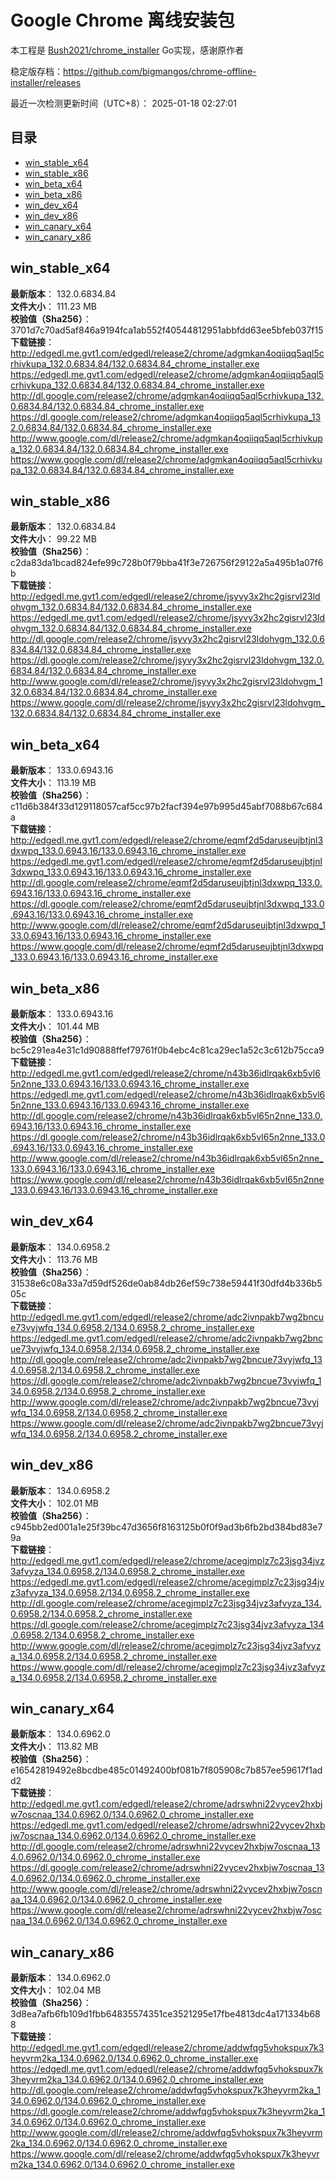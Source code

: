 # Google Chrome 离线安装包
本工程是 [Bush2021/chrome_installer](https://github.com/Bush2021/chrome_installer) Go实现，感谢原作者

稳定版存档：<https://github.com/bigmangos/chrome-offline-installer/releases>

最近一次检测更新时间（UTC+8）：
2025-01-18 02:27:01

## 目录
* [win_stable_x64](https://github.com/bigmangos/chrome-offline-installer?tab=readme-ov-file#win_stable_x64)
* [win_stable_x86](https://github.com/bigmangos/chrome-offline-installer?tab=readme-ov-file#win_stable_x86)
* [win_beta_x64](https://github.com/bigmangos/chrome-offline-installer?tab=readme-ov-file#win_beta_x64)
* [win_beta_x86](https://github.com/bigmangos/chrome-offline-installer?tab=readme-ov-file#win_beta_x86)
* [win_dev_x64](https://github.com/bigmangos/chrome-offline-installer?tab=readme-ov-file#win_dev_x64)
* [win_dev_x86](https://github.com/bigmangos/chrome-offline-installer?tab=readme-ov-file#win_dev_x86)
* [win_canary_x64](https://github.com/bigmangos/chrome-offline-installer?tab=readme-ov-file#win_canary_x64)
* [win_canary_x86](https://github.com/bigmangos/chrome-offline-installer?tab=readme-ov-file#win_canary_x86)

## win_stable_x64
**最新版本**： 132.0.6834.84  
**文件大小**： 111.23 MB  
**校验值（Sha256）**： 3701d7c70ad5af846a9194fca1ab552f40544812951abbfdd63ee5bfeb037f15  
**下载链接**：
http://edgedl.me.gvt1.com/edgedl/release2/chrome/adgmkan4oqiiqq5aql5crhivkupa_132.0.6834.84/132.0.6834.84_chrome_installer.exe
https://edgedl.me.gvt1.com/edgedl/release2/chrome/adgmkan4oqiiqq5aql5crhivkupa_132.0.6834.84/132.0.6834.84_chrome_installer.exe
http://dl.google.com/release2/chrome/adgmkan4oqiiqq5aql5crhivkupa_132.0.6834.84/132.0.6834.84_chrome_installer.exe
https://dl.google.com/release2/chrome/adgmkan4oqiiqq5aql5crhivkupa_132.0.6834.84/132.0.6834.84_chrome_installer.exe
http://www.google.com/dl/release2/chrome/adgmkan4oqiiqq5aql5crhivkupa_132.0.6834.84/132.0.6834.84_chrome_installer.exe
https://www.google.com/dl/release2/chrome/adgmkan4oqiiqq5aql5crhivkupa_132.0.6834.84/132.0.6834.84_chrome_installer.exe
## win_stable_x86
**最新版本**： 132.0.6834.84  
**文件大小**： 99.22 MB  
**校验值（Sha256）**： c2da83da1bcad824efe99c728b0f79bba41f3e726756f29122a5a495b1a07f6b  
**下载链接**：
http://edgedl.me.gvt1.com/edgedl/release2/chrome/jsyvy3x2hc2gisrvl23ldohvgm_132.0.6834.84/132.0.6834.84_chrome_installer.exe
https://edgedl.me.gvt1.com/edgedl/release2/chrome/jsyvy3x2hc2gisrvl23ldohvgm_132.0.6834.84/132.0.6834.84_chrome_installer.exe
http://dl.google.com/release2/chrome/jsyvy3x2hc2gisrvl23ldohvgm_132.0.6834.84/132.0.6834.84_chrome_installer.exe
https://dl.google.com/release2/chrome/jsyvy3x2hc2gisrvl23ldohvgm_132.0.6834.84/132.0.6834.84_chrome_installer.exe
http://www.google.com/dl/release2/chrome/jsyvy3x2hc2gisrvl23ldohvgm_132.0.6834.84/132.0.6834.84_chrome_installer.exe
https://www.google.com/dl/release2/chrome/jsyvy3x2hc2gisrvl23ldohvgm_132.0.6834.84/132.0.6834.84_chrome_installer.exe
## win_beta_x64
**最新版本**： 133.0.6943.16  
**文件大小**： 113.19 MB  
**校验值（Sha256）**： c11d6b384f33d129118057caf5cc97b2facf394e97b995d45abf7088b67c684a  
**下载链接**：
http://edgedl.me.gvt1.com/edgedl/release2/chrome/eqmf2d5daruseujbtjnl3dxwpq_133.0.6943.16/133.0.6943.16_chrome_installer.exe
https://edgedl.me.gvt1.com/edgedl/release2/chrome/eqmf2d5daruseujbtjnl3dxwpq_133.0.6943.16/133.0.6943.16_chrome_installer.exe
http://dl.google.com/release2/chrome/eqmf2d5daruseujbtjnl3dxwpq_133.0.6943.16/133.0.6943.16_chrome_installer.exe
https://dl.google.com/release2/chrome/eqmf2d5daruseujbtjnl3dxwpq_133.0.6943.16/133.0.6943.16_chrome_installer.exe
http://www.google.com/dl/release2/chrome/eqmf2d5daruseujbtjnl3dxwpq_133.0.6943.16/133.0.6943.16_chrome_installer.exe
https://www.google.com/dl/release2/chrome/eqmf2d5daruseujbtjnl3dxwpq_133.0.6943.16/133.0.6943.16_chrome_installer.exe
## win_beta_x86
**最新版本**： 133.0.6943.16  
**文件大小**： 101.44 MB  
**校验值（Sha256）**： bc5c291ea4e31c1d90888ffef79761f0b4ebc4c81ca29ec1a52c3c612b75cca9  
**下载链接**：
http://edgedl.me.gvt1.com/edgedl/release2/chrome/n43b36idlrqak6xb5vl65n2nne_133.0.6943.16/133.0.6943.16_chrome_installer.exe
https://edgedl.me.gvt1.com/edgedl/release2/chrome/n43b36idlrqak6xb5vl65n2nne_133.0.6943.16/133.0.6943.16_chrome_installer.exe
http://dl.google.com/release2/chrome/n43b36idlrqak6xb5vl65n2nne_133.0.6943.16/133.0.6943.16_chrome_installer.exe
https://dl.google.com/release2/chrome/n43b36idlrqak6xb5vl65n2nne_133.0.6943.16/133.0.6943.16_chrome_installer.exe
http://www.google.com/dl/release2/chrome/n43b36idlrqak6xb5vl65n2nne_133.0.6943.16/133.0.6943.16_chrome_installer.exe
https://www.google.com/dl/release2/chrome/n43b36idlrqak6xb5vl65n2nne_133.0.6943.16/133.0.6943.16_chrome_installer.exe
## win_dev_x64
**最新版本**： 134.0.6958.2  
**文件大小**： 113.76 MB  
**校验值（Sha256）**： 31538e6c08a33a7d59df526de0ab84db26ef59c738e59441f30dfd4b336b505c  
**下载链接**：
http://edgedl.me.gvt1.com/edgedl/release2/chrome/adc2ivnpakb7wg2bncue73vyjwfq_134.0.6958.2/134.0.6958.2_chrome_installer.exe
https://edgedl.me.gvt1.com/edgedl/release2/chrome/adc2ivnpakb7wg2bncue73vyjwfq_134.0.6958.2/134.0.6958.2_chrome_installer.exe
http://dl.google.com/release2/chrome/adc2ivnpakb7wg2bncue73vyjwfq_134.0.6958.2/134.0.6958.2_chrome_installer.exe
https://dl.google.com/release2/chrome/adc2ivnpakb7wg2bncue73vyjwfq_134.0.6958.2/134.0.6958.2_chrome_installer.exe
http://www.google.com/dl/release2/chrome/adc2ivnpakb7wg2bncue73vyjwfq_134.0.6958.2/134.0.6958.2_chrome_installer.exe
https://www.google.com/dl/release2/chrome/adc2ivnpakb7wg2bncue73vyjwfq_134.0.6958.2/134.0.6958.2_chrome_installer.exe
## win_dev_x86
**最新版本**： 134.0.6958.2  
**文件大小**： 102.01 MB  
**校验值（Sha256）**： c945bb2ed001a1e25f39bc47d3656f8163125b0f0f9ad3b6fb2bd384bd83e79a  
**下载链接**：
http://edgedl.me.gvt1.com/edgedl/release2/chrome/acegjmplz7c23jsg34jvz3afvyza_134.0.6958.2/134.0.6958.2_chrome_installer.exe
https://edgedl.me.gvt1.com/edgedl/release2/chrome/acegjmplz7c23jsg34jvz3afvyza_134.0.6958.2/134.0.6958.2_chrome_installer.exe
http://dl.google.com/release2/chrome/acegjmplz7c23jsg34jvz3afvyza_134.0.6958.2/134.0.6958.2_chrome_installer.exe
https://dl.google.com/release2/chrome/acegjmplz7c23jsg34jvz3afvyza_134.0.6958.2/134.0.6958.2_chrome_installer.exe
http://www.google.com/dl/release2/chrome/acegjmplz7c23jsg34jvz3afvyza_134.0.6958.2/134.0.6958.2_chrome_installer.exe
https://www.google.com/dl/release2/chrome/acegjmplz7c23jsg34jvz3afvyza_134.0.6958.2/134.0.6958.2_chrome_installer.exe
## win_canary_x64
**最新版本**： 134.0.6962.0  
**文件大小**： 113.82 MB  
**校验值（Sha256）**： e16542819492e8bcdbe485c01492400bf081b7f805908c7b857ee59617f1add2  
**下载链接**：
http://edgedl.me.gvt1.com/edgedl/release2/chrome/adrswhni22vycev2hxbjw7oscnaa_134.0.6962.0/134.0.6962.0_chrome_installer.exe
https://edgedl.me.gvt1.com/edgedl/release2/chrome/adrswhni22vycev2hxbjw7oscnaa_134.0.6962.0/134.0.6962.0_chrome_installer.exe
http://dl.google.com/release2/chrome/adrswhni22vycev2hxbjw7oscnaa_134.0.6962.0/134.0.6962.0_chrome_installer.exe
https://dl.google.com/release2/chrome/adrswhni22vycev2hxbjw7oscnaa_134.0.6962.0/134.0.6962.0_chrome_installer.exe
http://www.google.com/dl/release2/chrome/adrswhni22vycev2hxbjw7oscnaa_134.0.6962.0/134.0.6962.0_chrome_installer.exe
https://www.google.com/dl/release2/chrome/adrswhni22vycev2hxbjw7oscnaa_134.0.6962.0/134.0.6962.0_chrome_installer.exe
## win_canary_x86
**最新版本**： 134.0.6962.0  
**文件大小**： 102.04 MB  
**校验值（Sha256）**： 3d8ea7afb6fb109d1fbb64835574351ce3521295e17fbe4813dc4a171334b688  
**下载链接**：
http://edgedl.me.gvt1.com/edgedl/release2/chrome/addwfqg5vhokspux7k3heyvrm2ka_134.0.6962.0/134.0.6962.0_chrome_installer.exe
https://edgedl.me.gvt1.com/edgedl/release2/chrome/addwfqg5vhokspux7k3heyvrm2ka_134.0.6962.0/134.0.6962.0_chrome_installer.exe
http://dl.google.com/release2/chrome/addwfqg5vhokspux7k3heyvrm2ka_134.0.6962.0/134.0.6962.0_chrome_installer.exe
https://dl.google.com/release2/chrome/addwfqg5vhokspux7k3heyvrm2ka_134.0.6962.0/134.0.6962.0_chrome_installer.exe
http://www.google.com/dl/release2/chrome/addwfqg5vhokspux7k3heyvrm2ka_134.0.6962.0/134.0.6962.0_chrome_installer.exe
https://www.google.com/dl/release2/chrome/addwfqg5vhokspux7k3heyvrm2ka_134.0.6962.0/134.0.6962.0_chrome_installer.exe
